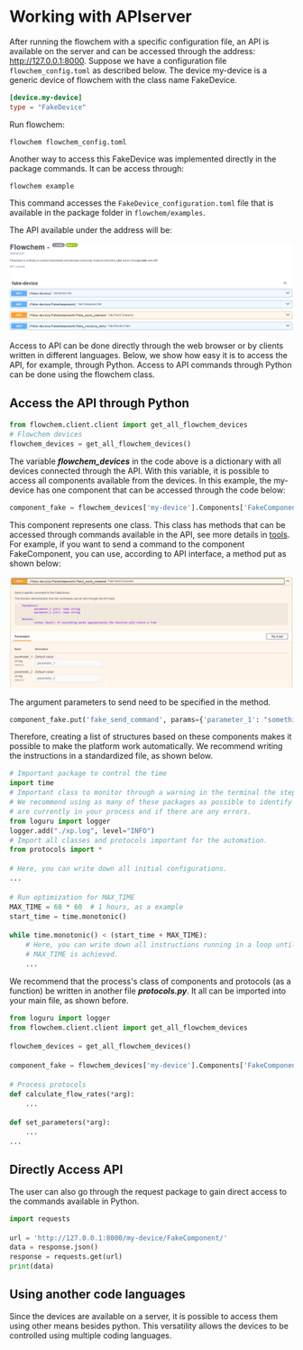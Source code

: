 # Working with APIserver

After running the flowchem with a specific configuration file, an API is available on the server and can be accessed 
through the address: http://127.0.0.1:8000. Suppose we have a configuration file `flowchem_config.toml` as 
described below. The device my-device is a generic device of flowchem with the class name FakeDevice.

```toml
[device.my-device]
type = "FakeDevice"
```

Run flowchem:
```shell
flowchem flowchem_config.toml
```

Another way to access this FakeDevice was implemented directly in the package commands. It can be access through:

```shell
flowchem example
```

This command accesses the `FakeDevice_configuration.toml` file that is available in the package folder in 
`flowchem/examples`.


The API available under the address will be:

![](FakeDeviceAPI.JPG)

Access to API can be done directly through the web browser or by clients written in different languages. Below, we 
show how easy it is to access the API, for example, through Python. Access to API commands through Python can be done
using the flowchem class.

## Access the API through Python

```python
from flowchem.client.client import get_all_flowchem_devices
# Flowchem devices
flowchem_devices = get_all_flowchem_devices()
```
The variable ***flowchem_devices*** in the code above is a dictionary with all devices connected through the API. With 
this variable, it is possible to access all components available from the devices. In this example, the my-device
has one component that can be accessed through the code below:

```python
component_fake = flowchem_devices['my-device'].Components['FakeComponent']
```

This component represents one class. This class has methods that can be accessed through commands available 
in the API, see more details in [tools](../tools.md). For example, if you want to send a command to the component 
FakeComponent, you 
can use, according to API 
interface, a method put as shown below:

![](FakeComponent.JPG)

The argument parameters to send need to be specified in the method.

```python
component_fake.put('fake_send_command', params={'parameter_1': "something", 'parameter_2': 'something'})
```

Therefore, creating a list of structures based on these components makes it possible to make the platform work 
automatically. We recommend writing the instructions in a standardized file, as shown below.

```python
# Important package to control the time
import time    
# Important class to monitor through a warning in the terminal the steps of the process.
# We recommend using as many of these packages as possible to identify which steps 
# are currently in your process and if there are any errors.
from loguru import logger
logger.add("./xp.log", level="INFO")
# Import all classes and protocols important for the automation.
from protocols import *

# Here, you can write down all initial configurations. 
...

# Run optimization for MAX_TIME
MAX_TIME = 60 * 60  # 1 hours, as a example
start_time = time.monotonic()

while time.monotonic() < (start_time + MAX_TIME):
    # Here, you can write down all instructions running in a loop until the 
    # MAX_TIME is achieved.
    ...
````

We recommend that the process's class of components and protocols (as a function) be written in another file 
***protocols.py***. It all can be imported into your main file, as shown before.

```python
from loguru import logger
from flowchem.client.client import get_all_flowchem_devices

flowchem_devices = get_all_flowchem_devices()

component_fake = flowchem_devices['my-device'].Components['FakeComponent']

# Process protocols
def calculate_flow_rates(*arg):
    ...

def set_parameters(*arg):
    ...
...
```

## Directly Access API

The user can also go through the request package to gain direct access to the commands available in Python.

```python
import requests

url = 'http://127.0.0.1:8000/my-device/FakeComponent/'
data = response.json()
response = requests.get(url)
print(data)
```

## Using another code languages

Since the devices are available on a server, it is possible to access them using other means besides python.
This versatility allows the devices to be controlled using multiple coding languages.
